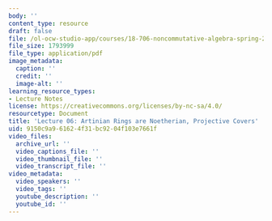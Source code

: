 ```yaml
---
body: ''
content_type: resource
draft: false
file: /ol-ocw-studio-app/courses/18-706-noncommutative-algebra-spring-2023/mit18_706_s23_lec06.pdf
file_size: 1793999
file_type: application/pdf
image_metadata:
  caption: ''
  credit: ''
  image-alt: ''
learning_resource_types:
- Lecture Notes
license: https://creativecommons.org/licenses/by-nc-sa/4.0/
resourcetype: Document
title: 'Lecture 06: Artinian Rings are Noetherian, Projective Covers'
uid: 9150c9a9-6162-4f31-bc92-04f103e7661f
video_files:
  archive_url: ''
  video_captions_file: ''
  video_thumbnail_file: ''
  video_transcript_file: ''
video_metadata:
  video_speakers: ''
  video_tags: ''
  youtube_description: ''
  youtube_id: ''
---
```

